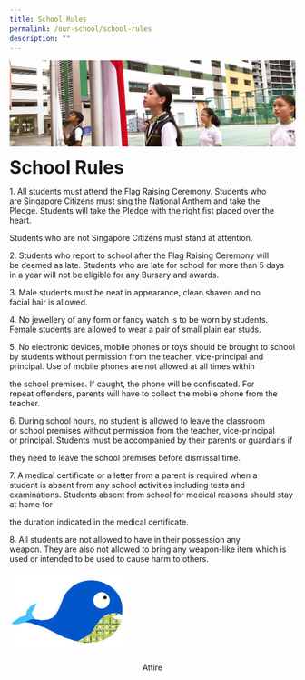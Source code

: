 ```yaml
---
title: School Rules
permalink: /our-school/school-rules
description: ""
---
```

![](/images/sub-banner.jpg)

**<font size=6>School Rules</font>**

1\. All students must attend the Flag Raising Ceremony. Students who are Singapore Citizens must sing the National Anthem and take the Pledge. Students will take the Pledge with the right fist placed over the heart.

Students who are not Singapore Citizens must stand at attention.

  

2\. Students who report to school after the Flag Raising Ceremony will be deemed as late. Students who are late for school for more than 5 days in a year will not be eligible for any Bursary and awards.

  

3\. Male students must be neat in appearance, clean shaven and no facial hair is allowed.

  

4\. No jewellery of any form or fancy watch is to be worn by students. Female students are allowed to wear a pair of small plain ear studs.

  

5\. No electronic devices, mobile phones or toys should be brought to school by students without permission from the teacher, vice-principal and principal. Use of mobile phones are not allowed at all times within

the school premises. If caught, the phone will be confiscated. For repeat offenders, parents will have to collect the mobile phone from the teacher.

  

6\. During school hours, no student is allowed to leave the classroom or school premises without permission from the teacher, vice-principal or principal. Students must be accompanied by their parents or guardians if

they need to leave the school premises before dismissal time.

  

7\. A medical certificate or a letter from a parent is required when a student is absent from any school activities including tests and examinations. Students absent from school for medical reasons should stay at home for

the duration indicated in the medical certificate.

  

8\. All students are not allowed to have in their possession any weapon. They are also not allowed to bring any weapon-like item which is used or intended to be used to cause harm to others.

<img src="/images/Our%20School/whale.jpg"  
     style="width:40%">

<center>Attire</center>